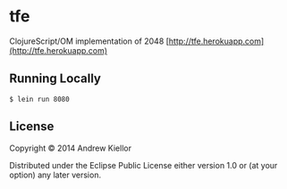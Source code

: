 # tfe

ClojureScript/OM implementation of 2048 [http://tfe.herokuapp.com](http://tfe.herokuapp.com)

## Running Locally

`
$ lein run 8080
`

## License

Copyright © 2014 Andrew Kiellor

Distributed under the Eclipse Public License either version 1.0 or (at
your option) any later version.
